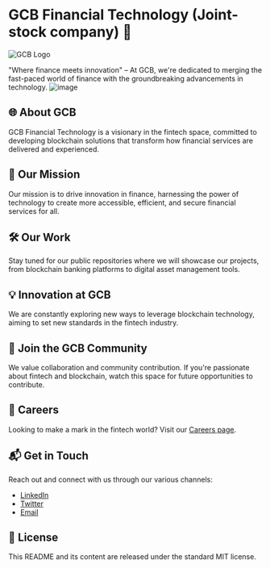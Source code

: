 # GCB Financial Technology (Joint-stock company) 🚀

![GCB Logo](<https://gulfcryptobankshares.com/assets/rightlogo.svg>)

"Where finance meets innovation" – At GCB, we're dedicated to merging the fast-paced world of finance with the groundbreaking advancements in technology.
![image](https://github.com/GCBfinance/GCBfinance/assets/156694250/69beb37c-7ac0-4513-be2d-c87a70feab20)

## 🌐 About GCB

GCB Financial Technology is a visionary in the fintech space, committed to developing blockchain solutions that transform how financial services are delivered and experienced.

## 🎯 Our Mission

Our mission is to drive innovation in finance, harnessing the power of technology to create more accessible, efficient, and secure financial services for all.

## 🛠️ Our Work

Stay tuned for our public repositories where we will showcase our projects, from blockchain banking platforms to digital asset management tools.

## 💡 Innovation at GCB

We are constantly exploring new ways to leverage blockchain technology, aiming to set new standards in the fintech industry.

## 🤝 Join the GCB Community

We value collaboration and community contribution. If you're passionate about fintech and blockchain, watch this space for future opportunities to contribute.

## 🚀 Careers

Looking to make a mark in the fintech world? Visit our [Careers page](<INSERT_CAREERS_PAGE_URL>).

## 📬 Get in Touch

Reach out and connect with us through our various channels:
- [LinkedIn](https://www.linkedin.com/company/gulfcbio/)
- [Twitter](https://twitter.com/gcbgulf)
- [Email](mailto:contact@gulfcrypto.io)

## 📜 License

This README and its content are released under the standard MIT license.


